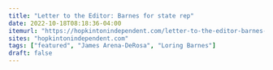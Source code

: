 ```yaml
---
title: "Letter to the Editor: Barnes for state rep"
date: 2022-10-18T08:18:36-04:00
itemurl: "https://hopkintonindependent.com/letter-to-the-editor-barnes-for-state-rep/"
sites: "hopkintonindependent.com"
tags: ["featured", "James Arena-DeRosa", "Loring Barnes"]
draft: false
---
```


